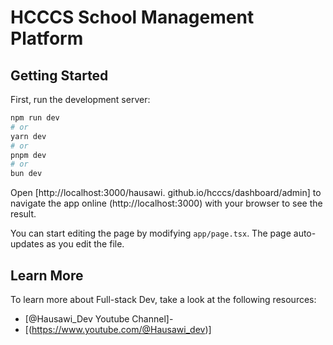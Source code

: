 # HCCCS School Management Platform 

## Getting Started

First, run the development server:

```bash
npm run dev
# or
yarn dev
# or
pnpm dev
# or
bun dev
```

Open [http://localhost:3000/hausawi. github.io/hcccs/dashboard/admin]
to navigate the app online
(http://localhost:3000) with your browser to see the result.

You can start editing the page by modifying `app/page.tsx`. The page auto-updates as you edit the file.

## Learn More

To learn more about Full-stack Dev, take a look at the following resources:

- [@Hausawi_Dev Youtube Channel]-
- [(https://www.youtube.com/@Hausawi_dev)]
